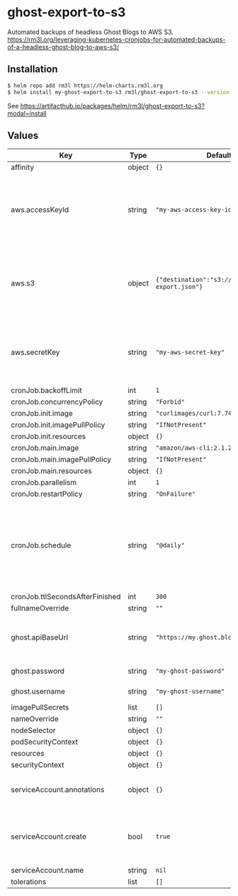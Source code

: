 # ghost-export-to-s3

Automated backups of headless Ghost Blogs to AWS S3.
https://rm3l.org/leveraging-kubernetes-cronjobs-for-automated-backups-of-a-headless-ghost-blog-to-aws-s3/

## Installation

```bash
$ helm repo add rm3l https://helm-charts.rm3l.org
$ helm install my-ghost-export-to-s3 rm3l/ghost-export-to-s3 --version 0.12.0
```

See https://artifacthub.io/packages/helm/rm3l/ghost-export-to-s3?modal=install

## Values

| Key | Type | Default | Description |
|-----|------|---------|-------------|
| affinity | object | `{}` |  |
| aws.accessKeyId | string | `"my-aws-access-key-id"` | AWS Access Key. Must have the permissions to write to the target bucket. |
| aws.s3 | object | `{"destination":"s3://path/to/my/s3-export.json"}` | Target destination (absolute) in AWS S3, where the backup file should be written |
| aws.secretKey | string | `"my-aws-secret-key"` | AWS Secret Key. Must have the permissions to write to the target bucket. |
| cronJob.backoffLimit | int | `1` |  |
| cronJob.concurrencyPolicy | string | `"Forbid"` |  |
| cronJob.init.image | string | `"curlimages/curl:7.74.0"` |  |
| cronJob.init.imagePullPolicy | string | `"IfNotPresent"` |  |
| cronJob.init.resources | object | `{}` |  |
| cronJob.main.image | string | `"amazon/aws-cli:2.1.22"` |  |
| cronJob.main.imagePullPolicy | string | `"IfNotPresent"` |  |
| cronJob.main.resources | object | `{}` |  |
| cronJob.parallelism | int | `1` |  |
| cronJob.restartPolicy | string | `"OnFailure"` |  |
| cronJob.schedule | string | `"@daily"` | How frequently the Backup job should run. Cron Syntax, as supported by Kubernetes CronJobs |
| cronJob.ttlSecondsAfterFinished | int | `300` |  |
| fullnameOverride | string | `""` |  |
| ghost.apiBaseUrl | string | `"https://my.ghost.blog/ghost"` | Base URL for the headless Ghost CMS targeted |
| ghost.password | string | `"my-ghost-password"` | Ghost CMS password |
| ghost.username | string | `"my-ghost-username"` | Ghost CMS username |
| imagePullSecrets | list | `[]` |  |
| nameOverride | string | `""` |  |
| nodeSelector | object | `{}` |  |
| podSecurityContext | object | `{}` |  |
| resources | object | `{}` |  |
| securityContext | object | `{}` |  |
| serviceAccount.annotations | object | `{}` | Annotations to add to the service account |
| serviceAccount.create | bool | `true` | Specifies whether a service account should be created |
| serviceAccount.name | string | `nil` |  |
| tolerations | list | `[]` |  |

